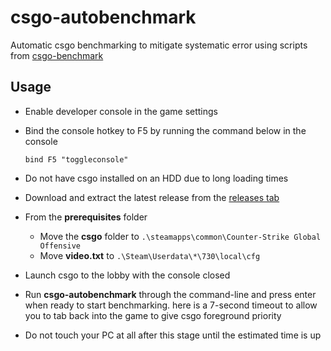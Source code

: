 # csgo-autobenchmark

Automatic csgo benchmarking to mitigate systematic error using scripts from [csgo-benchmark](https://github.com/samisalreadytaken/csgo-benchmark)

## Usage

- Enable developer console in the game settings

- Bind the console hotkey to F5 by running the command below in the console

    ```
    bind F5 "toggleconsole"
    ```

- Do not have csgo installed on an HDD due to long loading times

- Download and extract the latest release from the [releases tab](https://github.com/amitxv/csgo-autobenchmark/releases)

- From the **prerequisites** folder

    - Move the **csgo** folder to ``.\steamapps\common\Counter-Strike Global Offensive``
    - Move **video.txt** to ``.\Steam\Userdata\*\730\local\cfg``

- Launch csgo to the lobby with the console closed

- Run **csgo-autobenchmark** through the command-line and press enter when ready to start benchmarking. here is a 7-second timeout to allow you to tab back into the game to give csgo foreground priority

- Do not touch your PC at all after this stage until the estimated time is up
